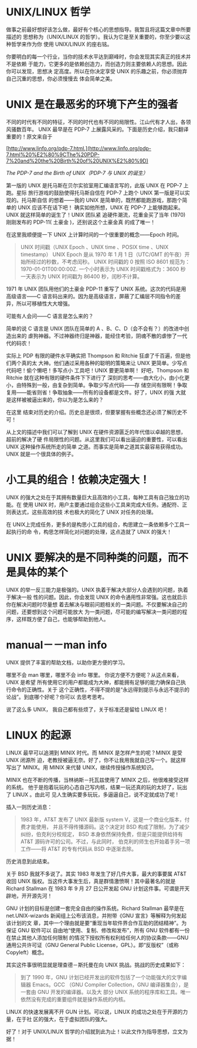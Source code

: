 # UNIX/LINUX 哲学

做事之前最好想好该怎么做，最好有个核心的思想指导。我暂且将这篇文章中所要描述的
思想称为（UNIX/LINUX 的哲学）。我认为它是至关重要的，你至少要以这种哲学来作为你
使用 UNIX/LINUX 的座右铭。

你要明白的每一个行业，当你的技术水平达到巅峰时，你会发现其实真正的技术并不是依赖
于能力，它更多的是依赖创造力，而创造力则主要依赖人的思想。因此你可以发现，思想决
定高度。所以在你决定享受 UNIX 的乐趣之前，你必须抛弃自己沉重的思想，你必须慢慢去
体会简单之美。

# UNIX 是在最恶劣的环境下产生的强者 

不同的时代有不同的特征，不同的时代也有不同的局限性。江山代有才人出，各领风骚数百年。
UNIX 最早是在 PDP-7 上展露风采的。下面是历史介绍，我只翻译重要的！原文来自于 

[http://www.linfo.org/pdp-7.html.](http://www.linfo.org/pdp-7.html%20%E2%80%9CThe%20PDP-7%20and%20the%20Birth%20of%20UNIX%E2%80%9D)

*The PDP-7 and the Birth of UNIX（PDP-7 与 UNIX 的诞生）*

第一版的 UNIX 是托马斯在贝尔实验室用汇编语言写的，此版 UNIX 在 PDP-7 上跑。星际
旅行游戏的鼓励使得托马斯自信在 PDP-7 上跑个 UNIX 第一版是可以实现的。托马斯自信
的想着——我的 UNIX 是简单的，既然都能跑游戏，那跑个简单的 UNIX 应该不在话下吧！
确实如他所想，UNIX 在 PDP-7 上能够跑起来。UNIX 就这样简单的诞生了！UNIX 团队紧
追硬件潮流，花重金买了当年 (1970) 刚刚发布的 PDP-11( 土豪金 )，还别说这个土豪金真
的成了唯一！

在这里我顺便提一下 UNIX 上计算时间的一个很重要的概念——Epoch 时间。

> UNIX 时间戳（UNIX Epoch 、UNIX time 、POSIX time 、UNIX timestamp） 
> UNIX Epoch 是从 1970 年 1 月 1 日（UTC/GMT 的午夜）开始所经过的秒数，不考虑闰秒。 
> UNIX 时间戳的 0 按照 ISO 8601 规范为：1970-01-01T00:00:00Z.
> 一个小时表示为 UNIX 时间戳格式为：3600 秒 
> 一天表示为 UNIX 时间戳为 86400 秒，闰秒不计算。


1971 年 UNIX 团队用他们的土豪金 PDP-11 重写了 UNIX 系统。这次的代码是用高级语言——C
语言码出来的。因为是高级语言，屏蔽了汇编层不同指令的差异，所以可移植性大大增强。

可能有人会问——C 语言是怎么来的？

简单的说 C 语言是 UNIX 团队在简单的 A 、B、C、D（会不会有？）的改进中创造出来的
虐狗神器。不过神器终归是神器，能经住考验，阴魂不散的虐惨了一代代的码农！

实际上 PDP 有限的硬件水平确实把 Thompson 和 Ritchie 狂虐了千百遍，但是他们两个真的太
大神。他们通过采用各种的聪明的策略来让 UNIX 更简单。少写点代码吧！偷个懒吧！多写点小
工具吧！UNIX 要更简单啊！ 好吧，Thompson 和 Ritchie 就在这种有限的硬件条件下下进行了
深刻的思考——由大化小，由小化更小，由特殊到一般，由复杂到简单。争取少写点代码——存
储空间有限啊！争取复用——能省则省！争取抽象——所有的设备都是文件。好了，UNIX 的强
大就是这样被被逼出来的，你以为是怎么来的？

在这里 结束对历史的介绍。历史总是很烦，但要掌握有些概念还必须了解历史不可！

从上文的描述中我们可以了解到 UNIX 在硬件资源匮乏的年代借以卓越的思想，超前的解决了硬
件局限性的问题。从这里我们可以看出逼迫的重要性，可以看出 UNIX 这种操作系统所走的简单
之道。而事实是简单之道其实最容易获得成功。UNIX 就是一个很具体的例子。

# 小工具的组合！依赖决定强大！

UNIX 的强大之处在于其拥有数量巨大且高效的小工具，每种工具有自己独立的功能。在 使用
 UNIX 时，用户主要通过组合这些小工具来完成大任务。通配符、正则表达式，这些高效的技
术也极大的简化了 UNIX 对任务的处理。

在 UNIX上完成任务，更多的是构思小工具的组合，构思建立一条依赖多个工具一起执行的命
令，构思怎样简化对问题的处理，这点造就了 UNIX 的强大！

# UNIX 要解决的是不同种类的问题，而不是具体的某个 

UNIX 的举一反三能力是极强的。UNIX 执着于解决大部分人会遇到的问题，执着于解决一般
性的问题。因此，你会发现 UNIX 的命令通用性非常强。这也就启示你在解决问题时尽量想
着去解决与眼前问题相关的一类问题。不仅要解决自己的问题，还要想到这个问题可能放大
为一类问题，尽可能的编写解决一类问题的程序，这样既方便了自己，也能够帮助到他人。

# manual－－man info

UNIX 提供了丰富的帮助文档，以助你更方便的学习。

哪里不会 man 哪里，哪里不会 info 哪里。 你说方便不方便呢？从这点来看，UNIX 是希望
所有使用它的用户都能成为大神，都能拥有足够的能力确保自己执行命令的正确性。关于
这个正确性，不得不提的是“永远得到提示与永远不提示的论战”。到底哪个好呢？你可以
去思考思考。

说了这么多 UNIX， 我自己都有些烦了，关于标准还是留给 LINUX 吧！

 # LINUX 的起源
LINUX 最早可以追溯到 MINIX 时代。而 MINIX 是怎样产生的呢？MINIX 是受 UNIX 闭源所
迫，老教授被逼无奈。好了，你不让我用我就自己写一个。就这样写出了 MINIX。用 MINIX
来代替 UNIX，继续传授操作系统知识。

MINIX 也在不断的传播，当林纳斯－托瓦兹使用了 MINIX 之后，他很难接受这样的系统。
他于是抱着玩玩的心态自己写内核，结果一玩还真的玩的太好了，玩出了 LINUX 。由此可
见人生确实要多玩玩，多逼逼自己，说不定就成功了呢 !

插入一则历史消息：

> 1983 年，AT&T 发布了 UNIX 最新版 system V，这是一个商业化版本，付费才能使用，
>  并且不得传播源码。这个决定对 BSD 构成了限制，为了减少纠纷，伯克利分校规定，
>  BSD 本身依然保持免费，但是只能提供给持有 AT&T 源码许可的公司。不过，与此同时，
>  伯克利的师生也开始着手另一项工作——将 AT&T 的专有代码从 BSD 中逐渐去除。

历史消息到此结束。

关于 BSD 我就不多说了。其实 1983 年发生了好几件大事，最大的事要属 AT&T 收回 UNIX
版权。当这件大事发生后，真是群情激愤啊！其中最著名的就是 Richard Stallman 在 1983 
年 9 月 27 日公开发起 GNU 计划这件事。可谓是开天辟地，开开源先河！

GNU 计划的目标是创建一套完全自由的操作系统。Richard Stallman 最早是在
net.UNIX-wizards 新闻组上公布该消息，并附带《GNU 宣言》等解释为何发起该计划的文
章，其中一个理由就是要“重现当年软件界合作互助的团结精神”。为保证 GNU 软件可以
自由地“使用、复制、修改和发布”，所有 GNU 软件都有一份在禁止其他人添加任何限制
的情况下授权所有权利给任何人的协议条款——GNU 通用公共许可证（GNU General Public
License，GPL）。即“反版权”（或称 Copyleft）概念。

其实这件事很明显就是理查德－斯托曼在向 UNIX 挑战。挑战的历史成果如下：

>到了 1990 年，GNU 计划已经开发出的软件包括了一个功能强大的文字编辑器 Emacs。GCC
>（GNU Compiler Collection，GNU 编译器集合），是一套由 GNU 开发的编译器。以及大
>部分 UNIX 系统的程序库和工具。唯一依然没有完成的重要组件就是操作系统的内核。

LINUX 的快速发展离不开 GUN 计划。可以说，LINUX 的成功之处在于开源的力量，在于社
区的强大，在于虚拟团队的强大。

好了！对于 UNIX/LINUX 哲学的介绍就到此为止！以此文作为指导思想，立文为据！


